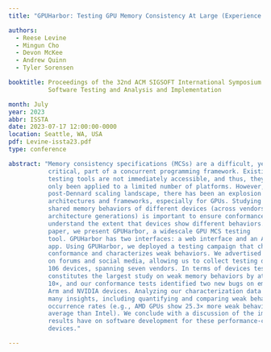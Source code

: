 ```yaml
---
title: "GPUHarbor: Testing GPU Memory Consistency At Large (Experience  Paper)"

authors:
  - Reese Levine
  - Mingun Cho
  - Devon McKee
  - Andrew Quinn
  - Tyler Sorensen

booktitle: Proceedings of the 32nd ACM SIGSOFT International Symposium on
           Software Testing and Analysis and Implementation

month: July
year: 2023
abbr: ISSTA
date: 2023-07-17 12:00:00-0000
location: Seattle, WA, USA
pdf: Levine-issta23.pdf
type: conference

abstract: "Memory consistency specifications (MCSs) are a difficult, yet
           critical, part of a concurrent programming framework. Existing MCS
           testing tools are not immediately accessible, and thus, they have
           only been applied to a limited number of platforms. However, in the
           post-Dennard scaling landscape, there has been an explosion of new
           architectures and frameworks, especially for GPUs. Studying the
           shared memory behaviors of different devices (across vendors and
           architecture generations) is important to ensure conformance and to
           understand the extent that devices show different behaviors.  In this
           paper, we present GPUHarbor, a widescale GPU MCS testing
           tool. GPUHarbor has two interfaces: a web interface and an Android
           app. Using GPUHarbor, we deployed a testing campaign that checks
           conformance and characterizes weak behaviors. We advertised GPUHarbor
           on forums and social media, allowing us to collect testing data from
           106 devices, spanning seven vendors. In terms of devices tested, this
           constitutes the largest study on weak memory behaviors by at least
           10×, and our conformance tests identified two new bugs on embedded
           Arm and NVIDIA devices. Analyzing our characterization data yields
           many insights, including quantifying and comparing weak behavior
           occurrence rates (e.g., AMD GPUs show 25.3× more weak behaviors on
           average than Intel). We conclude with a discussion of the impact our
           results have on software development for these performance-critical
           devices."

---
```

